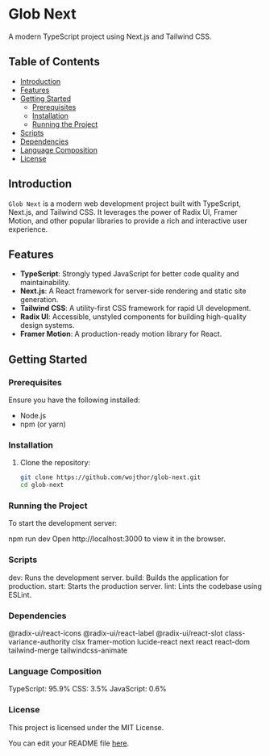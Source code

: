 # Glob Next

A modern TypeScript project using Next.js and Tailwind CSS.

## Table of Contents
- [Introduction](#introduction)
- [Features](#features)
- [Getting Started](#getting-started)
  - [Prerequisites](#prerequisites)
  - [Installation](#installation)
  - [Running the Project](#running-the-project)
- [Scripts](#scripts)
- [Dependencies](#dependencies)
- [Language Composition](#language-composition)
- [License](#license)

## Introduction
`Glob Next` is a modern web development project built with TypeScript, Next.js, and Tailwind CSS. It leverages the power of Radix UI, Framer Motion, and other popular libraries to provide a rich and interactive user experience.

## Features
- **TypeScript**: Strongly typed JavaScript for better code quality and maintainability.
- **Next.js**: A React framework for server-side rendering and static site generation.
- **Tailwind CSS**: A utility-first CSS framework for rapid UI development.
- **Radix UI**: Accessible, unstyled components for building high-quality design systems.
- **Framer Motion**: A production-ready motion library for React.

## Getting Started

### Prerequisites
Ensure you have the following installed:
- Node.js
- npm (or yarn)

### Installation
1. Clone the repository:
   ```bash
   git clone https://github.com/wojthor/glob-next.git
   cd glob-next
   ```

### Running the Project
To start the development server:

npm run dev
Open http://localhost:3000 to view it in the browser.


### Scripts
dev: Runs the development server.
build: Builds the application for production.
start: Starts the production server.
lint: Lints the codebase using ESLint.

### Dependencies
@radix-ui/react-icons
@radix-ui/react-label
@radix-ui/react-slot
class-variance-authority
clsx
framer-motion
lucide-react
next
react
react-dom
tailwind-merge
tailwindcss-animate

### Language Composition
TypeScript: 95.9%
CSS: 3.5%
JavaScript: 0.6%


### License
This project is licensed under the MIT License.


You can edit your README file [here](https://github.com/wojthor/glob-next/edit/master/README.md).
